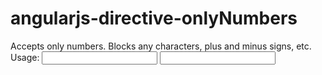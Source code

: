 # angularjs-directive-onlyNumbers
Accepts only numbers. Blocks any characters, plus and minus signs, etc.
Usage:
<input type="text" mb-only-number num-type="decimal" decimal-upto="2"  />
<input type="text" mb-only-number num-type="int"  />

